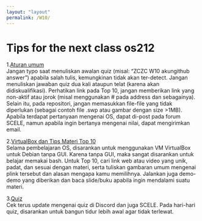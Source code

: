 ```yaml
---
layout: "layout"
permalink: /W10/
---
```


# Tips for the next class os212

1.[Aturan umum]()<br>
Jangan typo saat menuliskan awalan quiz (misal: “ZCZC W10 akungithub answer”) apabila salah tulis, kemungkinan tidak akan ter-detect. Jangan menuliskan jawaban quiz dua kali ataupun telat (karena akan didiskualifikasi). Perhatikan link pada Top 10, jangan memberikan link yang non-aktif atau jorok (misal menggunakan # pada address dan sebagainya). Selain itu, pada repositori, jangan memasukkan file-file yang tidak diperlukan (sebagai contoh file .swp atau gambar dengan size >1MB). Apabila terdapat pertanyaan mengenai OS, dapat di-post pada forum SCELE, namun apabila ingin bertanya mengenai nilai, dapat mengirimkan email.

2.[VirtualBox dan Tips Materi Top 10]()<br>
Selama pembelajaran OS, disarankan untuk menggunakan VM VirtualBox untuk Debian tanpa GUI. Karena tanpa GUI, maka sangat disarankan untuk belajar memakai bash. Untuk Top 10, cari link web atau video yang unik, padat, dan sesuai dengan materi, serta tuliskan gambaran umum mengenai plink tersebut dan alasan mengapa kamu memilihnya. Jalankan juga demo-demo yang diberikan dan baca slide/buku apabila ingin mendalami suatu materi.

3.[Quiz]()<br>
Cek terus update mengenai quiz di Discord dan juga SCELE. Pada hari-hari quiz, disarankan untuk bangun tidur lebih awal agar tidak terlewat.

